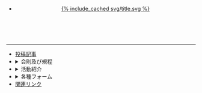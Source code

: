 <div id="wrap">
<header class="header">
<nav class="navigation">
    <ul>
        <li><a href="{{ '/' | relative_url }}" class="logo">{% include_cached svg/title.svg %}</a></li>
    </ul>
</nav>
<div id="hamburger-button">
    <i class="fa-bars"></i>
</div>
</header>
<div id="hamburger-overlay"></div>
<nav id="hamburger-menu">
  <br />
  <div id="autocomplete"></div>
  <hr />
    <div class="doc-nav">
      <ul class="menu">
        <li><a href="/articles/">投稿記事</a>
      </li>
      <li><details><summary>会則及び規程</summary>
        <ul>
          {% for item in site.rules %}
          {% unless item.unless %}
            <li><a href="{{ item.url }}">{{ item.title }}</a></li>
          {% endunless %}
          {% endfor %}
        </ul></details>
      </li>
      <li><details><summary>活動紹介</summary>
        <ul>
          {% for item in site.activities %}
          {% unless item.unless %}
            <li><a href="{{ item.url }}">{{ item.title }}</a></li>
          {% endunless %}
          {% endfor %}
        </ul></details>
      </li>
      <li><details><summary>各種フォーム</summary>
        <ul>
          {% for item in site.forms %}
          {% unless item.unless %}
            <li><a href="{{ item.url }}">{{ item.title }}</a></li>
          {% endunless %}
          {% endfor %}
        </ul></details>
      </li>
      <li><a href="/links/">関連リンク</a>
      </li>
    </ul>
  </div>
</nav>
